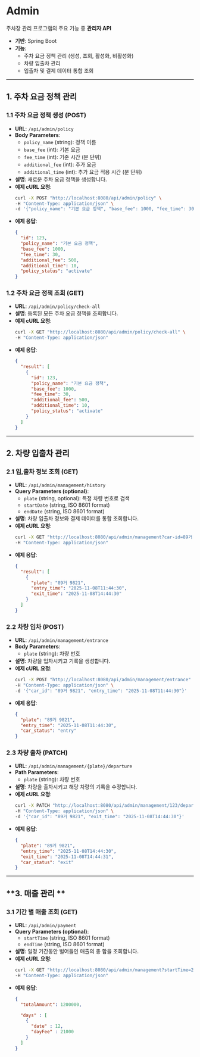 # Admin

주차장 관리 프로그램의 주요 기능 중 **관리자 API**

- **기반**: Spring Boot
- **기능**:
  - 주차 요금 정책 관리 (생성, 조회, 활성화, 비활성화)
  - 차량 입출차 관리
  - 입출차 및 결제 데이터 통합 조회

---

## **1. 주차 요금 정책 관리**

### **1.1 주차 요금 정책 생성** (POST)

- **URL**: `/api/admin/policy`
- **Body Parameters**:
  - `policy_name` (string): 정책 이름
  - `base_fee` (int): 기본 요금
  - `fee_time` (int): 기준 시간 (분 단위)
  - `additional_fee` (int): 추가 요금
  - `additional_time` (int): 추가 요금 적용 시간 (분 단위)
- **설명**: 새로운 주차 요금 정책을 생성합니다.
- **예제 cURL 요청**:
  ```bash
  curl -X POST "http://localhost:8080/api/admin/policy" \
  -H "Content-Type: application/json" \
  -d '{"policy_name": "기본 요금 정책", "base_fee": 1000, "fee_time": 30, "additional_fee": 500, "additional_time": 10}'
  ```
- **예제 응답**:
  ```json
  {
    "id": 123,
    "policy_name": "기본 요금 정책",
    "base_fee": 1000,
    "fee_time": 30,
    "additional_fee": 500,
    "additional_time": 10,
    "policy_status": "activate"
  }
  ```

### **1.2 주차 요금 정책 조회** (GET)

- **URL**: `/api/admin/policy/check-all`
- **설명**: 등록된 모든 주차 요금 정책을 조회합니다.
- **예제 cURL 요청**:
  ```bash
  curl -X GET "http://localhost:8080/api/admin/policy/check-all" \
  -H "Content-Type: application/json"
  ```
- **예제 응답**:
  ```json
  {
    "result": [
      {
        "id": 123,
        "policy_name": "기본 요금 정책",
        "base_fee": 1000,
        "fee_time": 30,
        "additional_fee": 500,
        "additional_time": 10,
        "policy_status": "activate"
      }
    ]
  }
  ```
  
---

## **2. 차량 입출차 관리**

### **2.1 입,출차 정보 조회** (GET)

- **URL**: `/api/admin/management/history`
- **Query Parameters (optional)**:
  - `plate` (string, optional): 특정 차량 번호로 검색
  - `startDate` (string, ISO 8601 format)
  - `endDate` (string, ISO 8601 format)
- **설명**: 차량 입출차 정보와 결제 데이터를 통합 조회합니다.
- **예제 cURL 요청**:
  ```bash
  curl -X GET "http://localhost:8080/api/admin/management?car-id=89거 9821&startDate=2025-11-08&endDate=2025-11-08" \
  -H "Content-Type: application/json"
  ```
- **예제 응답**:
  ```json
  {
    "result": [
      {
        "plate": "89거 9821",
        "entry_time": "2025-11-08T11:44:30",
        "exit_time": "2025-11-08T14:44:30"
      }
    ]
  }
  ```

### **2.2 차량 입차** (POST)

- **URL**: `/api/admin/management/entrance`
- **Body Parameters**:
  - `plate` (string): 차량 번호
- **설명**: 차량을 입차시키고 기록을 생성합니다.
- **예제 cURL 요청**:
  ```bash
  curl -X POST "http://localhost:8080/api/admin/management/entrance" \
  -H "Content-Type: application/json" \
  -d '{"car_id": "89거 9821", "entry_time": "2025-11-08T11:44:30"}'
  ```
- **예제 응답**:
  ```json
  {
    "plate": "89거 9821",
    "entry_time": "2025-11-08T11:44:30",
    "car_status": "entry"
  }
  ```

### **2.3 차량 출차** (PATCH)

- **URL**: `/api/admin/management/{plate}/departure`
- **Path Parameters**:
  - `plate` (string): 차량 번호
- **설명**: 차량을 출차시키고 해당 차량의 기록을 수정합니다.
- **예제 cURL 요청**:
  ```bash
  curl -X PATCH "http://localhost:8080/api/admin/management/123/departure" \
  -H "Content-Type: application/json" \
  -d '{"car_id": "89거 9821", "exit_time": "2025-11-08T14:44:30"}'
  ```
- **예제 응답**:
  ```json
  {
    "plate": "89거 9821",
    "entry_time": "2025-11-08T14:44:30",
    "exit_time": "2025-11-08T14:44:31",
    "car_status": "exit"
  }
  ```

---

## **3. 매출 관리 **

### **3.1 기간 별 매출 조회** (GET)

- **URL**: `/api/admin/payment`
- **Query Parameters (optional)**:
  - `startTime` (string, ISO 8601 format)
  - `endTime` (string, ISO 8601 format)
- **설명**: 일정 기간동안 벌어들인 매출의 총 합을 조회합니다.
- **예제 cURL 요청**:
  ```bash
  curl -X GET "http://localhost:8080/api/admin/management?startTime=2025-11-08T11:44&endTime=2025-11-08T13:44" \
  -H "Content-Type: application/json"
  ```
- **예제 응답**:
  ```json
  {
    "totalAmount": 1200000,
  
    "days" : [
      {
        "date" : 12,
        "dayFee" : 21000
      }
    ]
  }
  ```

